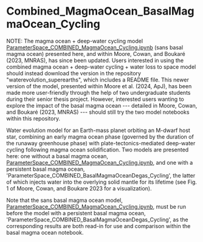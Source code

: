 # Combined_MagmaOcean_BasalMagmaOcean_Cycling


NOTE: The magma ocean + deep-water cycling model [ParameterSpace_COMBINED_MagmaOcean_Cycling.ipynb](https://github.com/KeavinMoore/Combined_MagmaOcean_BasalMagmaOcean_Cycling/main/ParameterSpace_COMBINED_MagmaOcean_Cycling.ipynb) (sans basal magma ocean) presented here, and within Moore, Cowan, and Boukaré (2023, MNRAS), has since been updated. Users interested in using the combined magma ocean + deep-water cycling + water loss to space model should instead download the version in the repository "waterevolution_superearths", which includes a README file. This newer version of the model, presented within Moore et al. (2024, ApJ), has been made more user-friendly through the help of two undergraduate students during their senior thesis project. However, interested users wanting to explore the impact of the basal magma ocean --- detailed in Moore, Cowan, and Boukaré (2023, MNRAS) --- should still try the two model notebooks within this repository.

Water evolution model for an Earth-mass planet orbiting an M-dwarf host star, combining an early magma ocean phase (governed by the duration of the runaway greenhouse phase) with plate-tectonics-mediated deep-water cycling following magma ocean solidification. Two models are presented here: one without a basal magma ocean, [ParameterSpace_COMBINED_MagmaOcean_Cycling.ipynb](https://github.com/KeavinMoore/Combined_MagmaOcean_BasalMagmaOcean_Cycling/main/ParameterSpace_COMBINED_MagmaOcean_Cycling.ipynb), and one with a persistent basal magma ocean, 'ParameterSpace_COMBINED_BasalMagmaOceanDegas_Cycling', the latter of which injects water into the overlying solid mantle for its lifetime (see Fig. 1 of Moore, Cowan, and Boukare 2023 for a visualization).

Note that the sans basal magma ocean model, [ParameterSpace_COMBINED_MagmaOcean_Cycling.ipynb](https://github.com/KeavinMoore/Combined_MagmaOcean_BasalMagmaOcean_Cycling/main/ParameterSpace_COMBINED_MagmaOcean_Cycling.ipynb), must be run before the model with a persistent basal magma ocean, 'ParameterSpace_COMBINED_BasalMagmaOceanDegas_Cycling', as the corresponding results are both read-in for use and comparison within the basal magma ocean notebook. 
